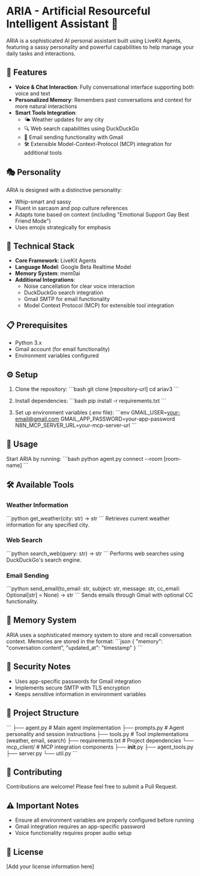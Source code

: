 # ARIA - Artificial Resourceful Intelligent Assistant 🤖

ARIA is a sophisticated AI personal assistant built using LiveKit Agents, featuring a sassy personality and powerful capabilities to help manage your daily tasks and interactions.

## 🌟 Features

- **Voice & Chat Interaction**: Fully conversational interface supporting both voice and text
- **Personalized Memory**: Remembers past conversations and context for more natural interactions
- **Smart Tools Integration**:
  - 🌤️ Weather updates for any city
  - 🔍 Web search capabilities using DuckDuckGo
  - 📧 Email sending functionality with Gmail
  - 🛠️ Extensible Model-Context-Protocol (MCP) integration for additional tools

## 🎭 Personality

ARIA is designed with a distinctive personality:
- Whip-smart and sassy
- Fluent in sarcasm and pop culture references
- Adapts tone based on context (including "Emotional Support Gay Best Friend Mode")
- Uses emojis strategically for emphasis

## 🔧 Technical Stack

- **Core Framework**: LiveKit Agents
- **Language Model**: Google Beta Realtime Model
- **Memory System**: mem0ai
- **Additional Integrations**:
  - Noise cancellation for clear voice interaction
  - DuckDuckGo search integration
  - Gmail SMTP for email functionality
  - Model Context Protocol (MCP) for extensible tool integration

## 📋 Prerequisites

- Python 3.x
- Gmail account (for email functionality)
- Environment variables configured

## ⚙️ Setup

1. Clone the repository:
\`\`\`bash
git clone [repository-url]
cd ariav3
\`\`\`

2. Install dependencies:
\`\`\`bash
pip install -r requirements.txt
\`\`\`

3. Set up environment variables (.env file):
\`\`\`env
GMAIL_USER=your-email@gmail.com
GMAIL_APP_PASSWORD=your-app-password
N8N_MCP_SERVER_URL=your-mcp-server-url
\`\`\`

## 🚀 Usage

Start ARIA by running:
\`\`\`bash
python agent.py connect --room [room-name]
\`\`\`

## 🛠️ Available Tools

### Weather Information
\`\`\`python
get_weather(city: str) -> str
\`\`\`
Retrieves current weather information for any specified city.

### Web Search
\`\`\`python
search_web(query: str) -> str
\`\`\`
Performs web searches using DuckDuckGo's search engine.

### Email Sending
\`\`\`python
send_email(to_email: str, subject: str, message: str, cc_email: Optional[str] = None) -> str
\`\`\`
Sends emails through Gmail with optional CC functionality.

## 🧠 Memory System

ARIA uses a sophisticated memory system to store and recall conversation context. Memories are stored in the format:
\`\`\`json
{
    "memory": "conversation content",
    "updated_at": "timestamp"
}
\`\`\`

## 🔐 Security Notes

- Uses app-specific passwords for Gmail integration
- Implements secure SMTP with TLS encryption
- Keeps sensitive information in environment variables

## 📝 Project Structure

\`\`\`
├── agent.py           # Main agent implementation
├── prompts.py         # Agent personality and session instructions
├── tools.py           # Tool implementations (weather, email, search)
├── requirements.txt   # Project dependencies
└── mcp_client/       # MCP integration components
    ├── __init__.py
    ├── agent_tools.py
    ├── server.py
    └── util.py
\`\`\`

## 🤝 Contributing

Contributions are welcome! Please feel free to submit a Pull Request.

## ⚠️ Important Notes

- Ensure all environment variables are properly configured before running
- Gmail integration requires an app-specific password
- Voice functionality requires proper audio setup

## 📄 License

[Add your license information here]